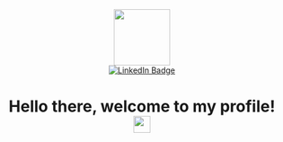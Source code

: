 <div id="header" align="center">
  <img src="https://media.giphy.com/media/v1.Y2lkPTc5MGI3NjExNnZuNnFoMjcxanMxMHU3MThxb211cHFxa3lpbnJvOWhnaWZjN2tlYiZlcD12MV9pbnRlcm5hbF9naWZfYnlfaWQmY3Q9Zw/qgQUggAC3Pfv687qPC/giphy.gif" width="100"/>
</div>

<div id="badges" align="center">
  <a href="https://www.linkedin.com/in/jacob-denver">
    <img src="https://img.shields.io/badge/LinkedIn-blue?style=for-the-badge&logo=linkedin&logoColor=white" alt="LinkedIn Badge"/>
  </a>
</div>

<div id="greeting" align="center">
  <h1>
    Hello there, welcome to my profile!
    <img src="https://media.giphy.com/media/hvRJCLFzcasrR4ia7z/giphy.gif" width="30px"/>
  </h1>
</div>
<!--
**jdenver23/jdenver23** is a ✨ _special_ ✨ repository because its `README.md` (this file) appears on your GitHub profile.

Here are some ideas to get you started:

- 🔭 I’m currently working on ...
- 🌱 I’m currently learning ...
- 👯 I’m looking to collaborate on ...
- 🤔 I’m looking for help with ...
- 💬 Ask me about ...
- 📫 How to reach me: ...
- 😄 Pronouns: ...
- ⚡ Fun fact: ...
-->
